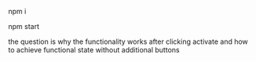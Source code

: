 npm i

npm start

the question is why the functionality works after clicking activate and how to achieve functional state without additional buttons
